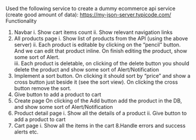 Used the following service to create a dummy ecommerce api service (create good amount of data): https://my-json-server.typicode.com/
Functionality
1. Navbar
  i. Show cart items count
  ii. Show relevant navigation links
2. All products page
  i. Show list of products from the API (using the above server)
  ii. Each product is editable by clicking on the “pencil” button. And we can edit that product inline. On finish editing the product, show some sort of Alert.  
  iii. Each product is deletable, on clicking of the delete button you should delete the product and show some sort of Alert/Notification
3. Implement a sort button. On clicking it should sort by “price” and show a cross button just beside it (see the sort view). On clicking the cross button remove the sort.
4. Give button to add a product to cart
5. Create page On clicking of the Add button add the product in the DB, and show some sort of Alert/Notification
6. Product detail page
  i. Show all the details of a product
  ii. Give button to add a product to cart
7. Cart page
  i. Show all the items in the cart
8.Handle errors and success alerts etc.
